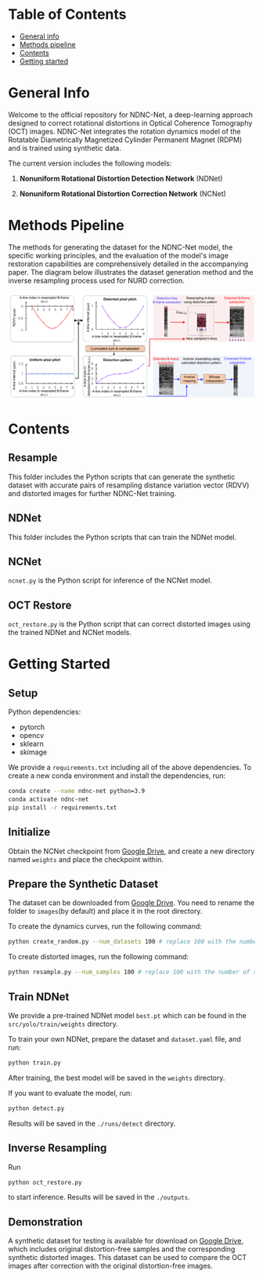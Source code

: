 # Table of Contents

- [General info](#general-info)
- [Methods pipeline](#methods-pipeline)
- [Contents](#contents)
- [Getting started](#getting-started)

# General Info

Welcome to the official repository for NDNC-Net, a deep-learning approach designed to correct rotational distortions in Optical Coherence Tomography (OCT) images. NDNC-Net integrates the rotation dynamics model of the Rotatable Diametrically Magnetized Cylinder Permanent Magnet (RDPM) and is trained using synthetic data.

The current version includes the following models:

1. **Nonuniform Rotational Distortion Detection Network** (NDNet)

2. **Nonuniform Rotational Distortion Correction Network** (NCNet)

# Methods Pipeline

The methods for generating the dataset for the NDNC-Net model, the specific working principles, and the evaluation of the model's image restoration capabilities are comprehensively detailed in the accompanying paper. The diagram below illustrates the dataset generation method and the inverse resampling process used for NURD correction.

![image](shematic1.png)

# Contents

## Resample

This folder includes the Python scripts that can generate the synthetic dataset with accurate pairs of resampling distance variation vector (RDVV) and distorted images for further NDNC-Net training.

## NDNet

This folder includes the Python scripts that can train the NDNet model.

## NCNet

`ncnet.py` is the Python script for inference of the NCNet model.

## OCT Restore

`oct_restore.py` is the Python script that can correct distorted images using the trained NDNet and NCNet models.

# Getting Started

## Setup

Python dependencies:

- pytorch
- opencv
- sklearn
- skimage

We provide a `requirements.txt` including all of the above dependencies. To create a new conda environment and install the dependencies, run:

```bash
conda create --name ndnc-net python=3.9
conda activate ndnc-net
pip install -r requirements.txt
```

## Initialize

Obtain the NCNet checkpoint from [Google Drive](https://drive.google.com/drive/folders/1aqOWWzmYfPdbhB79UiXK7owjOMSUCd4Z), and create a new directory named `weights` and place the checkpoint within.

## Prepare the Synthetic Dataset

The dataset can be downloaded from [Google Drive](https://drive.google.com/drive/folders/1O_ezlXHpvBgL7A7B-ScTpyWji-0HtrRE). You need to rename the folder to `images`(by default) and place it in the root directory.

To create the dynamics curves, run the following command:

```bash
python create_random.py --num_datasets 100 # replace 100 with the number of curves you want to generate
```

To create distorted images, run the following command:

```bash
python resample.py --num_samples 100 # replace 100 with the number of samples you want to generate
```

## Train NDNet

We provide a pre-trained NDNet model `best.pt` which can be found in the `src/yolo/train/weights` directory.

To train your own NDNet, prepare the dataset and `dataset.yaml` file, and run:

```bash
python train.py
```

After training, the best model will be saved in the `weights` directory.

If you want to evaluate the model, run:

```bash
python detect.py
```

Results will be saved in the `./runs/detect` directory.

## Inverse Resampling

Run

```bash
python oct_restore.py
```

to start inference. Results will be saved in the `./outputs`.

## Demonstration

A synthetic dataset for testing is available for download on [Google Drive](https://drive.google.com/drive/folders/1VD00LOpnTB4Pj4NNuMb9lZRDWIK5FiY2), which includes original distortion-free samples and the corresponding synthetic distorted images. This dataset can be used to compare the OCT images after correction with the original distortion-free images.


